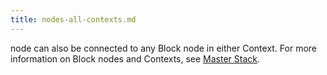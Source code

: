 ```yaml
---
title: nodes-all-contexts.md
---
```


node can also be connected to any Block node in either Context. For more information on Block nodes and Contexts, see <a href="../Master-Stack.md">Master Stack</a>.
